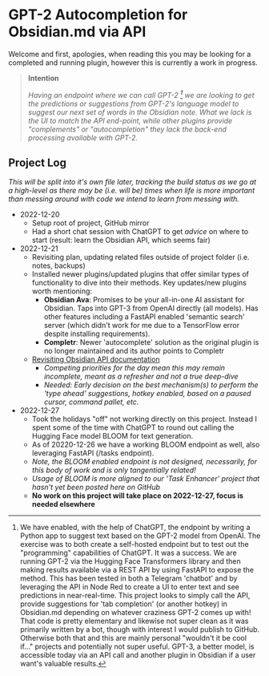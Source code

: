 # GPT-2 Autocompletion for Obsidian.md via API

Welcome and first, apologies, when reading this you may be looking for a completed and running plugin, however this is currently a work in progress.

> **Intention**
>
> *Having an endpoint where we can call GPT-2 [^GPTAPISource] we are looking to get the predictions or suggestions from GPT-2's language model to suggest our next set of words in the Obsidian note. What we lack is the UI to match the API end-point, while other plugins provide "complements" or "autocompletion" they lack the back-end processing available with GPT-2.*

## Project Log

*This will be split into it's own file later, tracking the build status as we go at a high-level as there may be (i.e. will be) times when life is more important than messing around with code we intend to learn from messing with.*

- 2022-12-20
  - Setup root of project, GitHub mirror
  - Had a short chat session with ChatGPT to get *advice* on where to start (result: learn the Obsidian API, which seems fair)
- 2022-12-21
  - Revisiting plan, updating related files outside of project folder (i.e. notes, backups)
  - Installed newer plugins/updated plugins that offer similar types of functionality to dive into their methods. Key updates/new plugins worth mentioning:
    - **Obsidian Ava**: Promises to be your all-in-one AI assistant for Obsidian. Taps into GPT-3 from OpenAI directly (all models). Has other features including a FastAPI enabled 'semantic search' server (which didn't work for me due to a TensorFlow error despite installing requirements).
    - **Completr**: Newer 'autocomplete' solution as the original plugin is no longer maintained and its author points to Completr
  - [Revisiting Obsidian API documentation](https://github.com/obsidianmd/obsidian-api)
    - *Competing priorities for the day mean this may remain incomplete, meant as a refresher and not a true deep-dive*
    - *Needed: Early decision on the best mechanism(s) to perform the 'type ahead' suggestions, hotkey enabled, based on a paused cursor, command pallet, etc.*
- 2022-12-27
  - Took the holidays "off" not working directly on this project. Instead I spent some of the time with ChatGPT to round out calling the Hugging Face model BLOOM for text generation.
  - As of 20220-12-26 we have a working BLOOM endpoint as well, also leveraging FastAPI (/tasks endpoint).
  - *Note, the BLOOM enabled endpoint is not designed, necessarily, for this body of work and is only tangentially related!*
  - *Usage of BLOOM is more aligned to our 'Task Enhancer' project that hasn't yet been posted here on GitHub*
  - **No work on this project will take place on 2022-12-27, focus is needed elsewhere**

[^GPTAPISource]: We have enabled, with the help of ChatGPT, the endpoint by writing a Python app to suggest text based on the GPT-2 model from OpenAI. The exercise was to both create a self-hosted endpoint but to test out the "programming" capabilities of ChatGPT. It was a success. We are running GPT-2 via the Hugging Face Transformers library and then making results available via a REST API by using FastAPI to expose the method. This has been tested in both a Telegram 'chatbot' and by leveraging the API in Node Red to create a UI to enter text and see predictions in near-real-time. This project looks to simply call the API, provide suggestions for 'tab completion' (or another hotkey) in Obsidian.md depending on whatever craziness GPT-2 comes up with! That code is pretty elementary and likewise not super clean as it was primarily written by a bot, though with interest I would publish to GitHub. Otherwise both that and this are mainly personal "wouldn't it be cool if..." projects and potentially not super useful. GPT-3, a better model, is accessible today via an API call and another plugin in Obsidian if a user want's valuable results.
